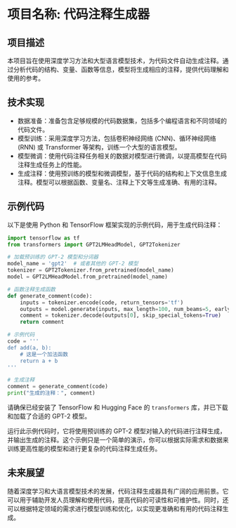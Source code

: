 # 项目名称: 代码注释生成器

## 项目描述
本项目旨在使用深度学习方法和大型语言模型技术，为代码文件自动生成注释。通过分析代码的结构、变量、函数等信息，模型将生成相应的注释，提供代码理解和使用的参考。

## 技术实现
- 数据准备：准备包含足够规模的代码数据集，包括多个编程语言和不同领域的代码文件。
- 模型训练：采用深度学习方法，包括卷积神经网络 (CNN)、循环神经网络 (RNN) 或 Transformer 等架构，训练一个大型的语言模型。
- 模型微调：使用代码注释任务相关的数据对模型进行微调，以提高模型在代码注释生成任务上的性能。
- 生成注释：使用预训练的模型和微调模型，基于代码的结构和上下文信息生成注释。模型可以根据函数、变量名、注释上下文等生成准确、有用的注释。

## 示例代码
以下是使用 Python 和 TensorFlow 框架实现的示例代码，用于生成代码注释：

```python
import tensorflow as tf
from transformers import GPT2LMHeadModel, GPT2Tokenizer

# 加载预训练的 GPT-2 模型和分词器
model_name = 'gpt2'  # 或者其他的 GPT-2 模型
tokenizer = GPT2Tokenizer.from_pretrained(model_name)
model = GPT2LMHeadModel.from_pretrained(model_name)

# 函数注释生成函数
def generate_comment(code):
    inputs = tokenizer.encode(code, return_tensors='tf')
    outputs = model.generate(inputs, max_length=100, num_beams=5, early_stopping=True)
    comment = tokenizer.decode(outputs[0], skip_special_tokens=True)
    return comment

# 示例代码
code = '''
def add(a, b):
    # 这是一个加法函数
    return a + b
'''

# 生成注释
comment = generate_comment(code)
print("生成的注释：", comment)
```

请确保已经安装了 TensorFlow 和 Hugging Face 的 `transformers` 库，并已下载和加载了合适的 GPT-2 模型。

运行此示例代码时，它将使用预训练的 GPT-2 模型对输入的代码进行注释生成，并输出生成的注释。这个示例只是一个简单的演示，你可以根据实际需求和数据来训练更高性能的模型和进行更复杂的代码注释生成任务。

## 未来展望
随着深度学习和大语言模型技术的发展，代码注释生成器具有广阔的应用前景。它可以用于辅助开发人员理解和使用代码，提高代码的可读性和可维护性。同时，还可以根据特定领域的需求进行模型训练和优化，以实现更准确和有用的代码注释生成。
